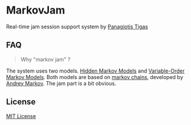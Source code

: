 MarkovJam
===
Real-time jam session support system by [Panagiotis Tigas](http://ptigas.com)

FAQ
---
> Why "markov jam" ?  

The system uses two models. [Hidden Markov Models](http://en.wikipedia.org/wiki/Hidden_Markov_model) and [Variable-Order Markov Models](http://en.wikipedia.org/wiki/Variable-order_Markov_model).
Both models are based on [markov chains](http://en.wikipedia.org/wiki/Markov_chain), developed by [Andrey Markov](http://en.wikipedia.org/wiki/Andrey_Markov). The jam part is a bit obvious.

License
---
[MIT License](http://www.opensource.org/licenses/mit-license.php)
